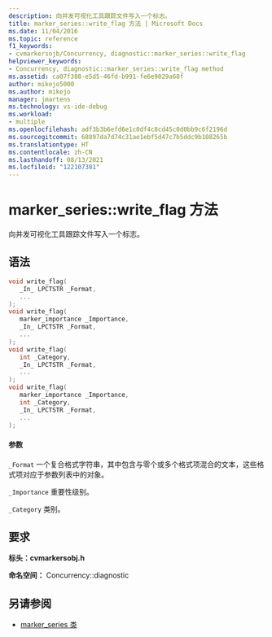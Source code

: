 ```yaml
---
description: 向并发可视化工具跟踪文件写入一个标志。
title: marker_series::write_flag 方法 | Microsoft Docs
ms.date: 11/04/2016
ms.topic: reference
f1_keywords:
- cvmarkersojb/Concurrency, diagnostic::marker_series::write_flag
helpviewer_keywords:
- Concurrency, diagnostic::marker_series::write_flag method
ms.assetid: ca07f388-e5d5-46fd-b991-fe6e9029a68f
author: mikejo5000
ms.author: mikejo
manager: jmartens
ms.technology: vs-ide-debug
ms.workload:
- multiple
ms.openlocfilehash: adf3b3b6efd6e1c0df4c8cd45c0d0bb9c6f2196d
ms.sourcegitcommit: 68897da7d74c31ae1ebf5d47c7b5ddc9b108265b
ms.translationtype: HT
ms.contentlocale: zh-CN
ms.lasthandoff: 08/13/2021
ms.locfileid: "122107381"
---
```

# <a name="marker_serieswrite_flag-method"></a>marker_series::write_flag 方法
向并发可视化工具跟踪文件写入一个标志。

## <a name="syntax"></a>语法

```cpp
void write_flag(
   _In_ LPCTSTR _Format,
   ...
);
void write_flag(
   marker_importance _Importance,
   _In_ LPCTSTR _Format,
   ...
);
void write_flag(
   int _Category,
   _In_ LPCTSTR _Format,
   ...
);
void write_flag(
   marker_importance _Importance,
   int _Category,
   _In_ LPCTSTR _Format,
   ...
);
```

#### <a name="parameters"></a>参数
 `_Format` 一个复合格式字符串，其中包含与零个或多个格式项混合的文本，这些格式项对应于参数列表中的对象。

 `_Importance` 重要性级别。

 `_Category` 类别。

## <a name="requirements"></a>要求
 **标头：cvmarkersobj.h** 

 **命名空间：** Concurrency::diagnostic

## <a name="see-also"></a>另请参阅
- [marker_series 类](../profiling/marker-series-class.md)
